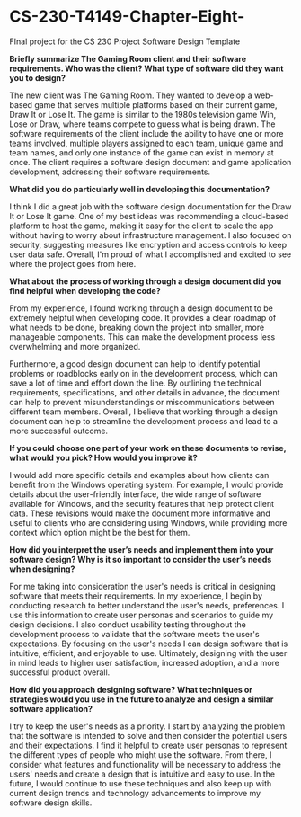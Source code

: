 # CS-230-T4149-Chapter-Eight-

FInal project for the CS 230 Project Software Design Template



**Briefly summarize The Gaming Room client and their software requirements. Who was the client? What type of software did they want you to design?**

The new client was The Gaming Room. They wanted to develop a web-based game that serves multiple platforms based on their current game, Draw It or Lose It. The game is similar to the 1980s television game Win, Lose or Draw, where teams compete to guess what is being drawn. The software requirements of the client include the ability to have one or more teams involved, multiple players assigned to each team, unique game and team names, and only one instance of the game can exist in memory at once. The client requires a software design document and game application development, addressing their software requirements.

**What did you do particularly well in developing this documentation?**

I think I did a great job with the software design documentation for the Draw It or Lose It game. One of my best ideas was recommending a cloud-based platform to host the game, making it easy for the client to scale the app without having to worry about infrastructure management. I also focused on security, suggesting measures like encryption and access controls to keep user data safe. Overall, I'm proud of what I accomplished and excited to see where the project goes from here.

**What about the process of working through a design document did you find helpful when developing the code?**

From my experience, I found working through a design document to be extremely helpful when developing code. It provides a clear roadmap of what needs to be done, breaking down the project into smaller, more manageable components. This can make the development process less overwhelming and more organized.

Furthermore, a good design document can help to identify potential problems or roadblocks early on in the development process, which can save a lot of time and effort down the line. By outlining the technical requirements, specifications, and other details in advance, the document can help to prevent misunderstandings or miscommunications between different team members. Overall, I believe that working through a design document can help to streamline the development process and lead to a more successful outcome.

**If you could choose one part of your work on these documents to revise, what would you pick? How would you improve it?**

I would add more specific details and examples about how clients can benefit from the Windows operating system. For example, I would provide details about the user-friendly interface, the wide range of software available for Windows, and the security features that help protect client data. These revisions would make the document more informative and useful to clients who are considering using Windows, while providing more context which option might be the best for them.

**How did you interpret the user’s needs and implement them into your software design? Why is it so important to consider the user’s needs when designing?**

For me taking into consideration the user's needs is critical in designing software that meets their requirements. In my experience, I begin by conducting research to better understand the user's needs, preferences.  I use this information to create user personas and scenarios to guide my design decisions. I also conduct usability testing throughout the development process to validate that the software meets the user's expectations. By focusing on the user's needs I can design software that is intuitive, efficient, and enjoyable to use. Ultimately, designing with the user in mind leads to higher user satisfaction, increased adoption, and a more successful product overall.

**How did you approach designing software? What techniques or strategies would you use in the future to analyze and design a similar software application?**

 I try to keep the user's needs as a priority. I start by analyzing the problem that the software is intended to solve and then consider the potential users and their expectations. I find it helpful to create user personas to represent the different types of people who might use the software. From there, I consider what features and functionality will be necessary to address the users' needs and create a design that is intuitive and easy to use. In the future, I would continue to use these techniques and also keep up with current design trends and technology advancements to improve my software design skills.

